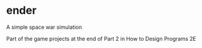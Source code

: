 # ender
A simple space war simulation

Part of the game projects at the end of Part 2 in How to Design Programs 2E
